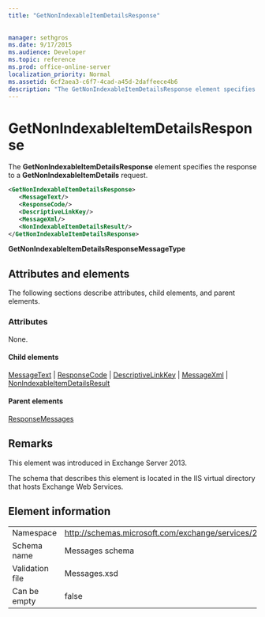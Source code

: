 ```yaml
---
title: "GetNonIndexableItemDetailsResponse"
 
 
manager: sethgros
ms.date: 9/17/2015
ms.audience: Developer
ms.topic: reference
ms.prod: office-online-server
localization_priority: Normal
ms.assetid: 6cf2aea3-c6f7-4cad-a45d-2daffeece4b6
description: "The GetNonIndexableItemDetailsResponse element specifies the response to a GetNonIndexableItemDetails request."
---
```


# GetNonIndexableItemDetailsResponse

The **GetNonIndexableItemDetailsResponse** element specifies the response to a **GetNonIndexableItemDetails** request. 
  
```XML
<GetNonIndexableItemDetailsResponse>
   <MessageText/>
   <ResponseCode/>
   <DescriptiveLinkKey/>
   <MessageXml/>
   <NonIndexableItemDetailsResult/>
</GetNonIndexableItemDetailsResponse>
```

 **GetNonIndexableItemDetailsResponseMessageType**
## Attributes and elements

The following sections describe attributes, child elements, and parent elements.
  
### Attributes

None.
  
#### Child elements

[MessageText](messagetext.md) | [ResponseCode](responsecode.md) | [DescriptiveLinkKey](descriptivelinkkey.md) | [MessageXml](messagexml.md) | [NonIndexableItemDetailsResult](nonindexableitemdetailsresult.md)
  
#### Parent elements

[ResponseMessages](responsemessages.md)
  
## Remarks

This element was introduced in Exchange Server 2013.
  
The schema that describes this element is located in the IIS virtual directory that hosts Exchange Web Services.
  
## Element information

|||
|:-----|:-----|
|Namespace  <br/> |http://schemas.microsoft.com/exchange/services/2006/messages  <br/> |
|Schema name  <br/> |Messages schema  <br/> |
|Validation file  <br/> |Messages.xsd  <br/> |
|Can be empty  <br/> |false  <br/> |
   

